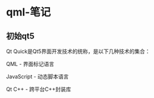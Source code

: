 # qml-笔记
## 初始qt5
Qt Quick是Qt5界面开发技术的统称，是以下几种技术的集合：

QML - 界面标记语言

JavaScript - 动态脚本语言

Qt C++ - 跨平台C++封装库
